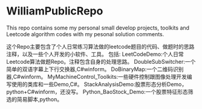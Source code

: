 # WilliamPublicRepo

This repo contains some my personal small develop projects, toolkits and Leetcode algorithm codes with my pesonal solution comments.

这个Repo主要包含了个人日常练习算法做的leetcode题目的代码、做题时的思路注释，以及一些个人开发的小软件、工具。
包括:
LeetCodeDemo:个人日常Leetcode算法做题Repo。注释包含自身的处理思路。
DoubleSubSwitcher:一个简单的双语字幕上下行交换器,C#winform。
DoBinaryMap:一个二维码识别器,C#winform。
MyMachineControl_Toolkits:一些硬件控制跟图像处理开发编写使用的类库和一些Demo,C#。
StackAnalysisDemo:股票形态分析Demo，python+C#winform，还没写。
Python_BaoStock_Demo:一个股票特征形态筛选的简易脚本,python。
